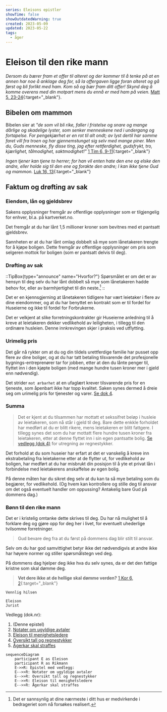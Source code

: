 ```yaml
---
series: Eleisons epistler
showTime: false
showOutdatedWarning: true
created: 2023-05-09
updated: 2023-05-22
tags:
  - åger
---
```


# Eleison til den rike mann
_Dersom du bærer fram et offer til alteret og der kommer til å tenke på at en annen har noe å anklage deg for, så la offergaven ligge foran alteret og gå først og bli forlikt med ham. Kom så og bær fram ditt offer! Skynd deg å komme overens med din motpart mens du ennå er med ham på veien._ [Matt 5, 23-24](https://no.bibelsite.com/matthew/5-23.htm){:target="_blank"}.

## Bibelen om mammon
Bibelen sier at _"de som vil bli rike, faller i fristelse og snare og mange dårlige og skadelige lyster, som senker menneskene ned i undergang og fortapelse. For pengekjærhet er en rot til alt ondt; av lyst dertil har somme faret vill fra troen og har gjennemstunget sig selv med mange piner. Men du, Guds menneske, fly disse ting, jag efter rettferdighet, gudsfrykt, tro, kjærlighet, tålmodighet, saktmodighet!"_ [1 Tim 6, 9-11](https://no.bibelsite.com/1_timothy/6-9.htm){:target="_blank"}

_Ingen tjener kan tjene to herrer; for han vil enten hate den ene og elske den andre, eller holde sig til den ene og forakte den andre; I kan ikke tjene Gud og mammon._ [Luk 16, 13](https://no.bibelsite.com/luke/16-13.htm){:target="_blank"}

## Faktum og drøfting av sak
### Eiendom, lån og gjeldsbrev
Sakens opplysninger fremgår av offentlige opplysninger som er tilgjengelig for enhver, bl.a. på kartverket.no.

Det fremgår at du har lånt 1,5 millioner kroner som bevitnes med et pantsatt gjeldsbrev.

Sannheten er at du har lånt omlag dobbelt så mye som lånetakeren trengte for å kjøpe boligen. Dette fremgår av offentlige opplysninger om pris som selgeren mottok for boligen (som er pantsatt delvis til deg).

### Drøfting av sak
::TipBox{type="announce" name="Hvorfor?"}
Spørsmålet er om det er av hensyn til deg selv du har lånt dobbelt så mye som lånetakeren hadde behov for, eller av barmhjertighet til din neste.[^1] 
::

Det er en kjennsgjerning at lånetakeren tidligere har vært leietaker i flere av dine eiendommer, og at du har benyttet en kontrakt som er til fordel for Huseierne og ikke til fordel for Forbrukerne.

Det er velkjent at slike forretningskontrakter gir Huseierne anledning til å kreve at leietakeren dekker vedlikehold av leiligheten, i tillegg til den ordinære husleien. Denne innkrevingen skjer i praksis ved utflytting.

### Urimelig pris
Det går nå rykter om at du og din tildels urettferdige familie har pusset opp flere av dine boliger, og at du har tatt betaling tilsvarende det profesjonelle bygnings-entreprenører tar for jobben, etter at den du lånte penger til, flyttet inn i den kjøpte boligen (med mange hundre tusen kroner mer i gjeld enn nødvendig).

Det strider `mot ærbarhet` at en ufaglært krever tilsvarende pris for en tjeneste, som åpenbart ikke har topp kvalitet. Saken synes dermed å dreie seg om urimelig pris for tjenester og varer. [Se dok 4](/article/epistler/griskhet/vedlegg-tall-og-regnestykker).

### Summa
> Det er kjent at du tilsammen har mottatt et sekssifret beløp i husleie av leietakeren, som nå står i gjeld til deg. Bare dette enkkle forholdet har medført at du er blitt rikere, mens leietakeren er blitt fattgere. I tillegg synes det som du har mottatt flere hundre tusen kroner fra leietakeren, etter at denne flyttet inn i sin egen pantsatte bolig. [ Se vedlegg (dok 4)](/article/epistler/griskhet/vedlegg-tall-og-regnestykker) for utregning av regnestykker.

Det forhold at du som huseier har erfart at det er vanskelig å kreve inn ekstrabetaling fra leietakerne etter at de flytter ut, for vedlikehold av boligen, har medført at du har misbrukt din posisjon til å yte et privat lån i forbindelse med leietakerens anskaffelse av egen bolig.

På denne måten har du sikret deg selv at du kan ta så mye betaling som du begjærer, for vedlikehold. (Og hvem kan kontrollere og stille deg til ansvar om det også eventuelt handler om oppussing? Antakelig bare Gud på dommens dag.)

### Bønn til den rike mann
Det er i kristelig omtanke dette skrives til deg. Du har nå mulighet til å forklare deg og gjøre opp for deg her i livet, for eventuelt uhederlige tvilsomme forretninger.

> Gud bevare deg fra at du først på dommens dag blir stilt til ansvar.

Selv om du har god samvittighet betyr ikke det nødvendigvis at andre ikke har høyere normer og stiller spørsmålstegn ved deg.

På dommens dag hjelper deg ikke hva du selv synes, da er det den fattige kristne som skal dømme deg.

> **Vet dere ikke at de hellige skal dømme verden?** [1 Kor 6, 2](https://no.bibelsite.com/1_corinthians/6-2.htm){:target="_blank"}

```
Vennlig hilsen

Eleison
Jurist
```

Vedlegg (dok.nr):  

1. (Denne epistel)
2. [Notater om ugyldige avtaler](/article/epistler/griskhet/vedlegg-om-ugyldige-avtaler)
3. [Eleison til menighetsledere](/article/epistler/griskhet/eleison-til-menighetsledere)
4. [Oversikt tall og regnestykker](/article/epistler/griskhet/vedlegg-tall-og-regnestykker)
5. [Ågerkar skal straffes](/article/epistler/griskhet/eleison-til-menigheten)

```mermaid
sequenceDiagram
    participant E as Eleison
    participant R as Rikmann
    E->>R: Epistel med vedlegg:
    E-->>R: Notater om ugyldige avtaler
    E-->>R: Oversikt tall og regnestykker
    E-->>R: Eleison til menighetsledere
    E-->>R: Ågerkar skal straffes
```

[^1]: Det er sannsynlig at dine nærmeste i ditt hus er medvirkende i bedrageriet som nå forsøkes realisert.
